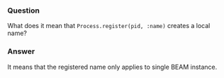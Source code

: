 ### Question
What does it mean that `Process.register(pid, :name)` creates a local
name?


### Answer
It means that the registered name only applies to single BEAM instance.


